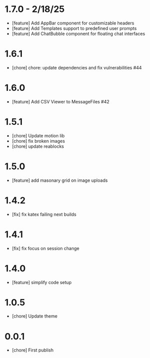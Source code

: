 # 1.7.0 - 2/18/25
- [feature] Add AppBar component for customizable headers
- [feature] Add Templates support to predefined user prompts
- [feature] Add ChatBubble component for floating chat interfaces

# 1.6.1
- [chore] chore: update dependencies and fix vulnerabilities #44

# 1.6.0
- [feature] Add CSV Viewer to MessageFiles #42

# 1.5.1
- [chore] Update motion lib
- [chore] fix broken images
- [chore] update reablocks

# 1.5.0
- [feature] add masonary grid on image uploads

# 1.4.2
- [fix] fix katex failing next builds

# 1.4.1
- [fix] fix focus on session change

# 1.4.0
- [feature] simplify code setup

# 1.0.5
- [chore] Update theme

# 0.0.1
- [chore] First publish
